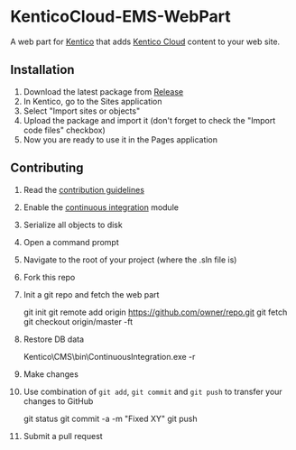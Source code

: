 
# KenticoCloud-EMS-WebPart
A web part for [Kentico](https://www.kentico.com) that adds [Kentico Cloud](https://kenticocloud.com/) content to your web site.

## Installation
 1. Download the latest package from [Release](https://github.com/nickbKentico/KenticoCloud-EMS-WebPart/releases)
 2. In Kentico, go to the Sites application
 3. Select "Import sites or objects"
 4. Upload the package and import it (don't forget to check the "Import code files" checkbox)
 5. Now you are ready to use it in the Pages application
 
## Contributing
  1. Read the [contribution guidelines](https://github.com/nickbKentico/KenticoCloud-EMS-WebPart/blob/master/CONTRIBUTING.md)
  2. Enable the [continuous integration](https://docs.kentico.com/display/K10/Setting+up+continuous+integration) module
  3. Serialize all objects to disk
  4. Open a command prompt
  5. Navigate to the root of your project (where the .sln file is)
  6. Fork this repo
  6. Init a git repo and fetch the web part
  
        git init
        git remote add origin https://github.com/owner/repo.git
        git fetch
        git checkout origin/master -ft

  7. Restore DB data
  
        Kentico\CMS\bin\ContinuousIntegration.exe -r

  8. Make changes
  9. Use combination of `git add`, `git commit` and `git push` to transfer your changes to GitHub
  
        git status
        git commit -a -m "Fixed XY"
        git push

  10. Submit a pull request
